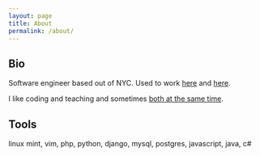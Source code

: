 ```yaml
---
layout: page
title: About
permalink: /about/
---
```


## Bio

Software engineer based out of NYC. Used to work [here](http://ms.com) and [here](http://whitehouse.gov). 

I like coding and teaching and sometimes [both at the same time](https://scripted.org/).

## Tools

linux mint, vim, php, python, django, mysql, postgres, javascript, java, c#

